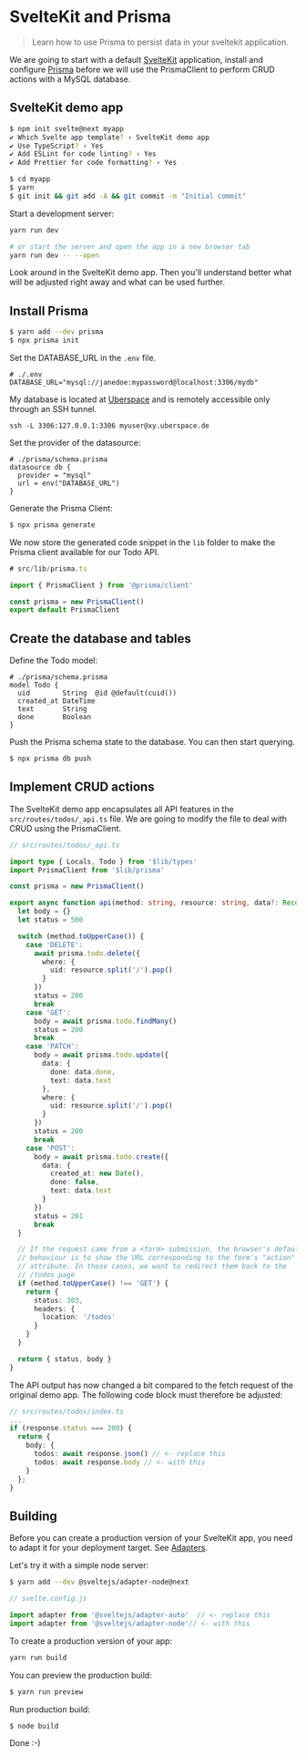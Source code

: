 # SvelteKit and Prisma

> Learn how to use Prisma to persist data in your sveltekit application.

We are going to start with a default [SvelteKit](https://kit.svelte.dev/) 
application, install and configure [Prisma](https://www.prisma.io/) before we 
will use the PrismaClient to perform CRUD actions with a MySQL database.

## SvelteKit demo app

```sh
$ npm init svelte@next myapp
✔ Which Svelte app template? › SvelteKit demo app
✔ Use TypeScript? › Yes
✔ Add ESLint for code linting? › Yes
✔ Add Prettier for code formatting? › Yes

$ cd myapp
$ yarn
$ git init && git add -A && git commit -m "Initial commit"
```

Start a development server:

```bash
yarn run dev

# or start the server and open the app in a new browser tab
yarn run dev -- --open
```

Look around in the SvelteKit demo app. Then you'll understand better what will
be adjusted right away and what can be used further.

## Install Prisma

```sh
$ yarn add --dev prisma
$ npx prisma init
``` 

Set the DATABASE_URL in the `.env` file.

```
# ./.env
DATABASE_URL="mysql://janedoe:mypassword@localhost:3306/mydb"
```

My database is located at [Uberspace](https://manual.uberspace.de/database-mysql/) 
and is remotely accessible only through an SSH tunnel.

```
ssh -L 3306:127.0.0.1:3306 myuser@xy.uberspace.de
```

Set the provider of the datasource:

```
# ./prisma/schema.prisma
datasource db {
  provider = "mysql"
  url = env("DATABASE_URL")
}
```

Generate the Prisma Client:

```sh
$ npx prisma generate
```

We now store the generated code snippet in the `lib` folder to make the Prisma 
client available for our Todo API.

```ts
# src/lib/prisma.ts

import { PrismaClient } from '@prisma/client'

const prisma = new PrismaClient()
export default PrismaClient
```

## Create the database and tables

Define the Todo model:

```
# ./prisma/schema.prisma
model Todo {
  uid        String  @id @default(cuid())
  created_at DateTime
  text       String
  done       Boolean
}
```

Push the Prisma schema state to the database. You can then start querying.

```sh
$ npx prisma db push
```

## Implement CRUD actions

The SvelteKit demo app encapsulates all API features in the 
`src/routes/todos/_api.ts` file. We are going to modify the file to deal with 
CRUD using the PrismaClient.

```ts
// src/routes/todos/_api.ts

import type { Locals, Todo } from '$lib/types'
import PrismaClient from '$lib/prisma'

const prisma = new PrismaClient()

export async function api(method: string, resource: string, data?: Record<string, unknown>) {
  let body = {}
  let status = 500

  switch (method.toUpperCase()) {
    case 'DELETE':
      await prisma.todo.delete({
        where: {
          uid: resource.split('/').pop()
        }
      })
      status = 200
      break
    case 'GET':
      body = await prisma.todo.findMany()
      status = 200
      break
    case 'PATCH':
      body = await prisma.todo.update({
        data: {
          done: data.done,
          text: data.text
        },
        where: {
          uid: resource.split('/').pop()
        }
      })
      status = 200
      break
    case 'POST':
      body = await prisma.todo.create({
        data: {
          created_at: new Date(),
          done: false,
          text: data.text
        }
      })
      status = 201
      break
  }

  // If the request came from a <form> submission, the browser's default
  // behaviour is to show the URL corresponding to the form's "action"
  // attribute. In those cases, we want to redirect them back to the
  // /todos page
  if (method.toUpperCase() !== 'GET') {
    return {
      status: 303,
      headers: {
        location: '/todos'
      }
    }
  }

  return { status, body }
}
```

The API output has now changed a bit compared to the fetch request of the 
original demo app. The following code block must therefore be adjusted:

```ts
// src/routes/todos/index.ts
...
if (response.status === 200) {
  return {
    body: {
      todos: await response.json() // <- replace this
      todos: await response.body // <- with this
    }
  };
}
```

## Building

Before you can create a production version of your SvelteKit app, you need to 
adapt it for your deployment target. 
See [Adapters](https://kit.svelte.dev/docs/adapters).

Let's try it with a simple node server:

```sh 
$ yarn add --dev @sveltejs/adapter-node@next
```

```js
// svelte.config.js

import adapter from '@sveltejs/adapter-auto'  // <- replace this
import adapter from '@sveltejs/adapter-node'// <- with this
```

To create a production version of your app:

```bash
yarn run build
```

You can preview the production build:

```sh
$ yarn run preview
```

Run production build:

```sh
$ node build
```

Done :-)
